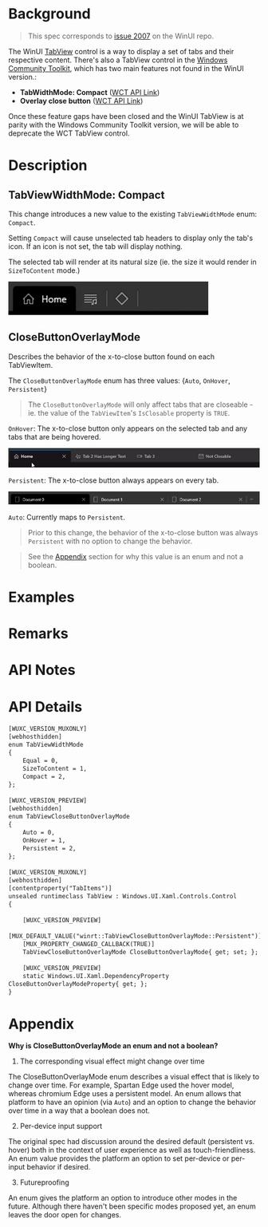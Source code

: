 <!-- The purpose of this spec is to describe a new feature and
its APIs that make up a new feature in WinUI. -->

<!-- There are two audiences for the spec. The first are people
that want to evaluate and give feedback on the API, as part of
the submission process.  When it's complete
it will be incorporated into the public documentation at
docs.microsoft.com (http://docs.microsoft.com/uwp/toolkits/winui/).
Hopefully we'll be able to copy it mostly verbatim.
So the second audience is everyone that reads there to learn how
and why to use this API. -->

# Background
<!-- Use this section to provide background context for the new API(s) 
in this spec. -->

<!-- This section and the appendix are the only sections that likely
do not get copied to docs.microsoft.com; they're just an aid to reading this spec. -->

<!-- If you're modifying an existing API, included a link here to the
existing page(s) -->

<!-- For example, this section is a place to explain why you're adding this API rather than
modifying an existing API. -->

<!-- For example, this is a place to provide a brief explanation of some dependent
area, just explanation enough to understand this new API, rather than telling
the reader "go read 100 pages of background information posted at ...". -->

> This spec corresponds to [issue 2007](https://github.com/microsoft/microsoft-ui-xaml/issues/2007) on the WinUI repo.

The WinUI [TabView](https://docs.microsoft.com/uwp/api/Microsoft.UI.Xaml.Controls.TabView) control is a way to display a set of tabs and their respective content. There's also a TabView control in the [Windows Community Toolkit](https://docs.microsoft.com/en-us/windows/communitytoolkit/controls/tabview), which has two main features not found in the WinUI version.:
* **TabWidthMode: Compact** ([WCT API Link](https://docs.microsoft.com/en-us/dotnet/api/microsoft.toolkit.uwp.ui.controls.tabwidthmode?view=win-comm-toolkit-dotnet-stable)) 
* **Overlay close button** ([WCT API Link](https://docs.microsoft.com/en-us/dotnet/api/microsoft.toolkit.uwp.ui.controls.tabview.isclosebuttonoverlay?view=win-comm-toolkit-dotnet-stable#Microsoft_Toolkit_Uwp_UI_Controls_TabView_IsCloseButtonOverlay))

Once these feature gaps have been closed and the WinUI TabView is at parity with the Windows Community Toolkit version, we will be able to deprecate the WCT TabView control.

# Description
<!-- Use this section to provide a brief description of the feature.
For an example, see the introduction to the PasswordBox control 
(http://docs.microsoft.com/windows/uwp/design/controls-and-patterns/password-box). -->

## TabViewWidthMode: Compact

This change introduces a new value to the existing `TabViewWidthMode` enum: `Compact`.

Setting `Compact` will cause unselected tab headers to display only the tab's icon. If an icon is not set, the tab will display nothing.

The selected tab will render at its natural size (ie. the size it would render in `SizeToContent` mode.)

![Compact](./TabView_Width_Compact.png)

## CloseButtonOverlayMode

Describes the behavior of the x-to-close button found on each TabViewItem. 

The `CloseButtonOverlayMode` enum has three values: {`Auto`, `OnHover`, `Persistent`}

> The `CloseButtonOverlayMode` will only affect tabs that are closeable - ie. the value of the `TabViewItem`'s `IsClosable` property is `TRUE`.

`OnHover`: The x-to-close button only appears on the selected tab and any tabs that are being hovered.

![Hover](./TabView_Close_Hover.gif)

`Persistent`: The x-to-close button always appears on every tab. 

![Persistent](./TabView_Close_Persistent.png)

`Auto`: Currently maps to `Persistent`.

> Prior to this change, the behavior of the x-to-close button was always `Persistent` with no option to change the behavior.

> See the [Appendix](#Appendix) section for why this value is an enum and not a boolean.

# Examples
<!-- Use this section to explain the features of the API, showing
example code with each description. The general format is: 
  feature explanation,
  example code
  feature explanation,
  example code
  etc.-->
  
<!-- Code samples should be in C# and/or C++/WinRT -->

<!-- As an example of this section, see the Examples section for the PasswordBox control 
(https://docs.microsoft.com/windows/uwp/design/controls-and-patterns/password-box#examples). -->


# Remarks
<!-- Explanation and guidance that doesn't fit into the Examples section. -->

<!-- APIs should only throw exceptions in exceptional conditions; basically,
only when there's a bug in the caller, such as argument exception.  But if for some
reason it's necessary for a caller to catch an exception from an API, call that
out with an explanation either here or in the Examples -->

# API Notes
<!-- Option 1: Give a one or two line description of each API (type
and member), or at least the ones that aren't obvious
from their name.  These descriptions are what show up
in IntelliSense. For properties, specify the default value of the property if it
isn't the type's default (for example an int-typed property that doesn't default to zero.) -->

<!-- Option 2: Put these descriptions in the below API Details section,
with a "///" comment above the member or type. -->

# API Details
<!-- The exact API, in MIDL3 format (https://docs.microsoft.com/en-us/uwp/midl-3/) -->

```
[WUXC_VERSION_MUXONLY]
[webhosthidden]
enum TabViewWidthMode
{
    Equal = 0,
    SizeToContent = 1,
    Compact = 2,
};

[WUXC_VERSION_PREVIEW]
[webhosthidden]
enum TabViewCloseButtonOverlayMode
{
    Auto = 0,
    OnHover = 1,
    Persistent = 2,
};

[WUXC_VERSION_MUXONLY]
[webhosthidden]
[contentproperty("TabItems")]
unsealed runtimeclass TabView : Windows.UI.Xaml.Controls.Control
{

    [WUXC_VERSION_PREVIEW]
    [MUX_DEFAULT_VALUE("winrt::TabViewCloseButtonOverlayMode::Persistent")]
    [MUX_PROPERTY_CHANGED_CALLBACK(TRUE)]
    TabViewCloseButtonOverlayMode CloseButtonOverlayMode{ get; set; };

    [WUXC_VERSION_PREVIEW]
    static Windows.UI.Xaml.DependencyProperty CloseButtonOverlayModeProperty{ get; };
}
```

# Appendix
<!-- Anything else that you want to write down for posterity, but 
that isn't necessary to understand the purpose and usage of the API.
For example, implementation details. -->

**Why is CloseButtonOverlayMode an enum and not a boolean?**

1. The corresponding visual effect might change over time

The CloseButtonOverlayMode enum describes a visual effect that is likely to change over time. For example, Spartan Edge used the hover model, whereas chromium Edge uses a persistent model. An enum allows that platform to have an opinion (via `Auto`) and an option to change the behavior over time in a way that a boolean does not. 

2. Per-device input support

The original spec had discussion around the desired default (persistent vs. hover) both in the context of user experience as well as touch-friendliness. An enum value provides the platform an option to set per-device or per-input behavior if desired.

3. Futureproofing

An enum gives the platform an option to introduce other modes in the future. Although there haven't been specific modes proposed yet, an enum leaves the door open for changes.
